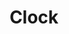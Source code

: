 ---
pid: LLG151
title: Clock
location_transcription: City Hall
zipcode: '19146'
outside_phl: 
neighborhood: Graduate Hospital,Naval Square,Southwest Center City
age: '15'
age_range: 13-19
instagram: 
image_file_name: LLG_151.jpg
proposal_transcription: A clock that only moves from 7am-9am and from 5pm to midnight
topic: Unknown
topic_summary: '0'
type: Infrastructure
keywords_other: clock, time off, work, employment
credit: Alec Sandroni
image_labels: 
twitter: 
facebook: 
permalink: "/monuments/llg151/"
layout: item-page
---